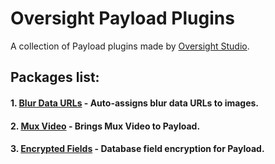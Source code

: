 # Oversight Payload Plugins 

A collection of Payload plugins made by [Oversight Studio](https://oversight.studio/).

## Packages list:

#### 1. [Blur Data URLs](packages/blur-data-urls/) - Auto-assigns blur data URLs to images.
#### 2. [Mux Video](packages/mux-video/) - Brings Mux Video to Payload.
#### 3. [Encrypted Fields](packages/encrypted-fields/) - Database field encryption for Payload.